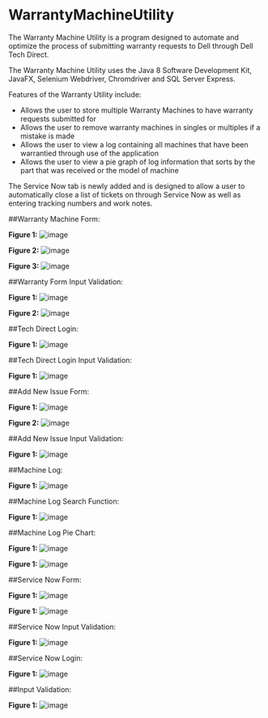 # WarrantyMachineUtility

The Warranty Machine Utility is a program designed to automate and optimize the process of submitting warranty requests to Dell through Dell Tech Direct. 

The Warranty Machine Utility uses the Java 8 Software Development Kit, JavaFX, Selenium Webdriver, Chromdriver and SQL Server Express.

Features of the Warranty Utility include:
  - Allows the user to store multiple Warranty Machines to have warranty requests submitted for
  - Allows the user to remove warranty machines in singles or multiples if a mistake is made
  - Allows the user to view a log containing all machines that have been warrantied through use of the application
  - Allows the user to view a pie graph of log information that sorts by the part that was received or the model of machine

The Service Now tab is newly added and is designed to allow a user to automatically close a list of tickets on through Service Now as well as entering tracking numbers and work notes. 


##Warranty Machine Form:

**Figure 1:**
![image](https://user-images.githubusercontent.com/26418249/92668118-e3184680-f2db-11ea-86fa-c0719351cba6.png)

**Figure 2:**
![image](https://user-images.githubusercontent.com/26418249/92668134-f4615300-f2db-11ea-9ea3-fcc683f50939.png)

**Figure 3:**
![image](https://user-images.githubusercontent.com/26418249/92668150-004d1500-f2dc-11ea-82d4-5c3049b0d67c.png)

##Warranty Form Input Validation:

**Figure 1:**
![image](https://user-images.githubusercontent.com/26418249/92668165-0b07aa00-f2dc-11ea-8c4b-0d509f237357.png)

**Figure 2:**
![image](https://user-images.githubusercontent.com/26418249/92668192-21ae0100-f2dc-11ea-821d-1ddf3347dabe.png)

##Tech Direct Login:

**Figure 1:**
![image](https://user-images.githubusercontent.com/26418249/92668220-38ecee80-f2dc-11ea-95ab-dbd28088ee98.png)

##Tech Direct Login Input Validation:

**Figure 1:**
![image](https://user-images.githubusercontent.com/26418249/92668235-41ddc000-f2dc-11ea-8ad8-1fbddce77feb.png)

##Add New Issue Form:

**Figure 1:**
![image](https://user-images.githubusercontent.com/26418249/92668254-5326cc80-f2dc-11ea-96fe-1f4caaf844b3.png)

**Figure 2:**
![image](https://user-images.githubusercontent.com/26418249/92668292-6afe5080-f2dc-11ea-922f-a8d2eeaf1aa4.png)

##Add New Issue Input Validation:

**Figure 1:**
![image](https://user-images.githubusercontent.com/26418249/92668320-7e112080-f2dc-11ea-8dc2-daa6ddbef8a4.png)

##Machine Log:

**Figure 1:**
![image](https://user-images.githubusercontent.com/26418249/92668356-9b45ef00-f2dc-11ea-84b7-c4218088c1e4.png)

##Machine Log Search Function:

**Figure 1:**
![image](https://user-images.githubusercontent.com/26418249/92668462-d9dba980-f2dc-11ea-9f25-19c0dc892d2f.png)

##Machine Log Pie Chart:

**Figure 1:** 
![image](https://user-images.githubusercontent.com/26418249/92668514-098ab180-f2dd-11ea-91bd-cca6e76c4416.png)

**Figure 1:**
![image](https://user-images.githubusercontent.com/26418249/92668527-10b1bf80-f2dd-11ea-9295-bbddfa79be1c.png)

##Service Now Form:

**Figure 1:**
![image](https://user-images.githubusercontent.com/26418249/92668558-24f5bc80-f2dd-11ea-8fff-c731a0c5594a.png)

**Figure 1:**
![image](https://user-images.githubusercontent.com/26418249/92668570-2e7f2480-f2dd-11ea-9ed5-fb67192a37d7.png)

##Service Now Input Validation:

**Figure 1:**
![image](https://user-images.githubusercontent.com/26418249/92668578-34750580-f2dd-11ea-991c-58dd0242f593.png)

##Service Now Login:

**Figure 1:**
![image](https://user-images.githubusercontent.com/26418249/92668616-4f477a00-f2dd-11ea-95dd-19ade6339b89.png)

##Input Validation:

**Figure 1:**
![image](https://user-images.githubusercontent.com/26418249/92668622-553d5b00-f2dd-11ea-9354-67a61162aa06.png)
